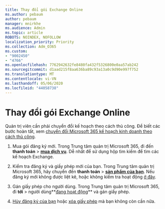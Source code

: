 ```yaml
---
title: Thay đổi gói Exchange Online
ms.author: pebaum
author: pebaum
manager: mnirkhe
ms.audience: Admin
ms.topic: article
ROBOTS: NOINDEX, NOFOLLOW
localization_priority: Priority
ms.collection: Adm_O365
ms.custom:
- "9002450"
- "4766"
ms.openlocfilehash: 7762942632fe8480fa432f5326800e0aa57ab242
ms.sourcegitcommit: d1aad215f8aa636ba89c93a13a0c9d90e997f752
ms.translationtype: MT
ms.contentlocale: vi-VN
ms.lasthandoff: 05/06/2020
ms.locfileid: "44058738"
---
```

# <a name="change-exchange-online-plans"></a>Thay đổi gói Exchange Online

Quản trị viên cần phải chuyển đổi kế hoạch theo cách thủ công. Để biết các bước hoàn tất, xem [chuyển đổi Microsoft 365 kế hoạch kinh doanh theo cách thủ công](https://docs.microsoft.com/microsoft-365/commerce/subscriptions/switch-plans-manually?view=o365-worldwide).

1. Mua gói đăng ký mới. Trong Trung tâm quản trị Microsoft 365, đi đến **thanh toán** > **[mua dịch vụ](https://go.microsoft.com/fwlink/p/?linkid=868433)**. Dễ nhất để sử dụng hộp tìm kiếm để tìm các kế hoạch Exchange.

2. Kiểm tra đăng ký và giấy phép mới của bạn. Trong Trung tâm quản trị Microsoft 365, hãy chuyển đến **thanh toán** > **[sản phẩm của bạn](https://go.microsoft.com/fwlink/p/?linkid=842054)**. Nếu đăng ký mới không được liệt kê, hoặc không kiểm tra hoạt động [ở đây](https://docs.microsoft.com/microsoft-365/commerce/subscriptions/upgrade-to-different-plan#the-upgrade-tab-is-empty).

3. Gán giấy phép cho người dùng. Trong Trung tâm quản trị Microsoft 365, đi **tới** > người dùng**[đang hoạt động](https://go.microsoft.com/fwlink/p/?linkid=834822)** và gán giấy phép.

4. [Hủy đăng ký của bạn](https://docs.microsoft.com/microsoft-365/commerce/subscriptions/cancel-your-subscription) hoặc [xóa giấy phép](https://docs.microsoft.com/microsoft-365/commerce/licenses/buy-licenses) mà bạn không còn cần nữa.
